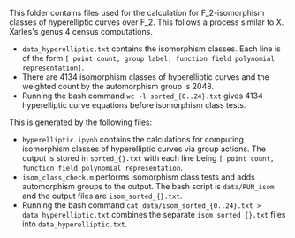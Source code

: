 This folder contains files used for the calculation for F_2-isomorphism classes of hyperelliptic curves over F_2. This follows a process similar to X. Xarles's genus 4 census computations.

- ```data_hyperelliptic.txt``` contains the isomorphism classes. Each line is of the form ```[ point count, group label, function field polynomial representation]```.
- There are 4134 isomorphism classes of hyperelliptic curves and the weighted count by the automorphism group is 2048.
- Running the bash command ```wc -l sorted_{0..24}.txt``` gives 4134 hyperelliptic curve equations before isomorphism class tests.

This is generated by the following files:

- ```hyperelliptic.ipynb``` contains the calculations for computing isomorphism classes of hyperelliptic curves via group actions. The output is stored in ```sorted_{}.txt``` with each line being ```[ point count, function field polynomial representation```.
- ```isom_class_check.m``` performs isomorphism class tests and adds automorphism groups to the output. The bash script is ```data/RUN_isom``` and the output files are ```isom_sorted_{}.txt```.
- Running the bash command ```cat data/isom_sorted_{0..24}.txt > data_hyperelliptic.txt``` combines the separate ```isom_sorted_{}.txt``` files into ```data_hyperelliptic.txt```.
